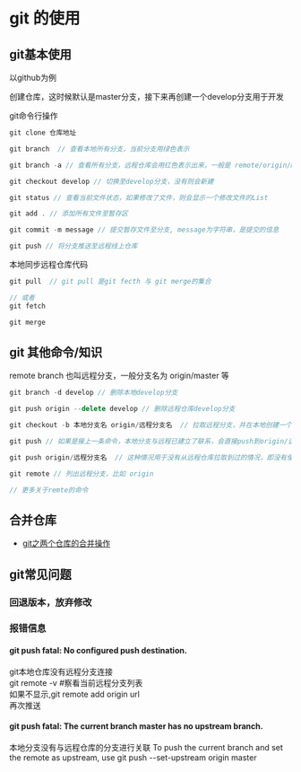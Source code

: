 # git 的使用

## git基本使用

以github为例

创建仓库，这时候默认是master分支，接下来再创建一个develop分支用于开发

git命令行操作

```js
git clone 仓库地址

git branch  // 查看本地所有分支，当前分支用绿色表示

git branch -a // 查看所有分支，远程仓库会用红色表示出来，一般是 remote/origin/master

git checkout develop // 切换至develop分支，没有则会新建

git status // 查看当前文件状态，如果修改了文件，则会显示一个修改文件的List

git add . // 添加所有文件至暂存区

git commit -m message // 提交暂存文件至分支, message为字符串，是提交的信息

git push // 将分支推送至远程线上仓库
```

本地同步远程仓库代码

```js
git pull  // git pull 是git fecth 与 git merge的集合

// 或者
git fetch

git merge
```

## git 其他命令/知识

remote branch 也叫远程分支，一般分支名为 origin/master 等

```js
git branch -d develop // 删除本地develop分支

git push origin --delete develop // 删除远程仓库develop分支

git checkout -b 本地分支名 origin/远程分支名  // 拉取远程分支，并在本地创建一个与远程分支名字一样的分支

git push // 如果是接上一条命令，本地分支与远程已建立了联系，会直接push到origin/远程分支

git push origin/远程分支名  // 这种情况用于没有从远程仓库拉取到过的情况，即没有使用过 git checkout -b 本地分支名 origin/远程分支名 命令

git remote // 列出远程分支，比如 origin

// 更多关于remte的命令
```

## 合并仓库
- [git之两个仓库的合并操作](https://www.jianshu.com/p/42a10bbfbf97)

## git常见问题

### 回退版本，放弃修改

### 报错信息
#### git push fatal: No configured push destination.
git本地仓库没有远程分支连接  
git remote -v #察看当前远程分支列表  
如果不显示,git remote add origin url  
再次推送  

#### git push fatal: The current branch master has no upstream branch.
本地分支没有与远程仓库的分支进行关联
To push the current branch and set the remote as upstream, use git push --set-upstream origin master
